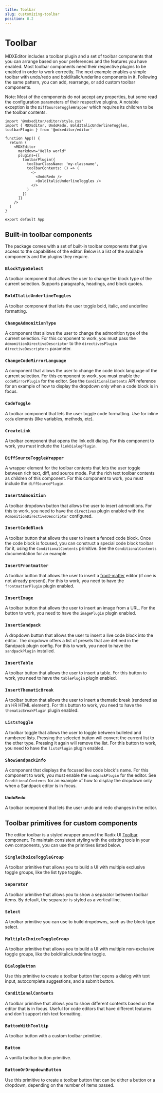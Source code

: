 ```yaml
---
title: Toolbar
slug: customizing-toolbar
position: 0.2
---
```


# Toolbar

MDXEditor includes a toolbar plugin and a set of toolbar components that you can arrange based on your preferences and the features you have enabled. Most toolbar components need their respective plugins to be enabled in order to work correctly. The next example enables a simple toolbar with undo/redo and bold/italic/underline components in it. Following the same pattern, you can add, rearrange, or add custom toolbar components.

Note: Most of the components do not accept any properties, but some read the configuration parameters of their respective plugins. A notable exception is the `DiffSourceToggleWrapper` which requires its children to be the toolbar contents.

```tsx
import '@mdxeditor/editor/style.css'
import { MDXEditor, UndoRedo, BoldItalicUnderlineToggles, toolbarPlugin } from '@mdxeditor/editor'

function App() {
  return (
    <MDXEditor
      markdown="Hello world"
      plugins={[
        toolbarPlugin({
          toolbarClassName: 'my-classname',
          toolbarContents: () => (
            <>
              <UndoRedo />
              <BoldItalicUnderlineToggles />
            </>
          )
        })
      ]}
    />
  )
}

export default App
```

## Built-in toolbar components

The package comes with a set of built-in toolbar components that give access to the capabilities of the editor. Below is a list of the available components and the plugins they require.

### `BlockTypeSelect`

A toolbar component that allows the user to change the block type of the current selection. Supports paragraphs, headings, and block quotes.

### `BoldItalicUnderlineToggles`

A toolbar component that lets the user toggle bold, italic, and underline formatting.

### `ChangeAdmonitionType`

A component that allows the user to change the admonition type of the current selection. For this component to work, you must pass the `AdmonitionDirectiveDescriptor` to the `directivesPlugin` `directiveDescriptors` parameter.

### `ChangeCodeMirrorLanguage`

A component that allows the user to change the code block language of the current selection. For this component to work, you must enable the `codeMirrorPlugin` for the editor. See the `ConditionalContents` API reference for an example of how to display the dropdown only when a code block is in focus.

### `CodeToggle`

A toolbar component that lets the user toggle code formatting. Use for inline `code` elements (like variables, methods, etc).

### `CreateLink`

A toolbar component that opens the link edit dialog. For this component to work, you must include the `linkDialogPlugin`.

### `DiffSourceToggleWrapper`

A wrapper element for the toolbar contents that lets the user toggle between rich text, diff, and source mode. Put the rich text toolbar contents as children of this component. For this component to work, you must include the `diffSourcePlugin`.

### `InsertAdmonition`

A toolbar dropdown button that allows the user to insert admonitions. For this to work, you need to have the `directives` plugin enabled with the `AdmonitionDirectiveDescriptor` configured.

### `InsertCodeBlock`

A toolbar button that allows the user to insert a fenced code block. Once the code block is focused, you can construct a special code block toolbar for it, using the `ConditionalContents` primitive. See the `ConditionalContents` documentation for an example.

### `InsertFrontmatter`

A toolbar button that allows the user to insert a [front-matter](https://jekyllrb.com/docs/front-matter/) editor (if one is not already present). For this to work, you need to have the `frontmatterPlugin` plugin enabled.

### `InsertImage`

A toolbar button that allows the user to insert an image from a URL. For the button to work, you need to have the `imagePlugin` plugin enabled.

### `InsertSandpack`

A dropdown button that allows the user to insert a live code block into the editor. The dropdown offers a list of presets that are defined in the Sandpack plugin config. For this to work, you need to have the `sandpackPlugin` installed.

### `InsertTable`

A toolbar button that allows the user to insert a table. For this button to work, you need to have the `tablePlugin` plugin enabled.

### `InsertThematicBreak`

A toolbar button that allows the user to insert a thematic break (rendered as an HR HTML element). For this button to work, you need to have the `thematicBreakPlugin` plugin enabled.

### `ListsToggle`

A toolbar toggle that allows the user to toggle between bulleted and numbered lists. Pressing the selected button will convert the current list to the other type. Pressing it again will remove the list. For this button to work, you need to have the `listsPlugin` plugin enabled.

### `ShowSandpackInfo`

A component that displays the focused live code block's name. For this component to work, you must enable the `sandpackPlugin` for the editor. See `ConditionalContents` for an example of how to display the dropdown only when a Sandpack editor is in focus.

### `UndoRedo`

A toolbar component that lets the user undo and redo changes in the editor.

## Toolbar primitives for custom components

The editor toolbar is a styled wrapper around the Radix UI [Toolbar](https://radix-ui.com/primitives/docs/components/toolbar) component.
To maintain consistent styling with the existing tools in your own components, you can use the primitives listed below.

### `SingleChoiceToggleGroup`

A toolbar primitive that allows you to build a UI with multiple exclusive toggle groups, like the list type toggle.

### `Separator`

A toolbar primitive that allows you to show a separator between toolbar items. By default, the separator is styled as a vertical line.

### `Select`

A toolbar primitive you can use to build dropdowns, such as the block type select.

### `MultipleChoiceToggleGroup`

A toolbar primitive that allows you to build a UI with multiple non-exclusive toggle groups, like the bold/italic/underline toggle.

### `DialogButton`

Use this primitive to create a toolbar button that opens a dialog with text input, autocomplete suggestions, and a submit button.

### `ConditionalContents`

A toolbar primitive that allows you to show different contents based on the editor that is in focus. Useful for code editors that have different features and don't support rich text formatting.

### `ButtonWithTooltip`

A toolbar button with a custom toolbar primitive.

### `Button`

A vanilla toolbar button primitive.

### `ButtonOrDropdownButton`

Use this primitive to create a toolbar button that can be either a button or a dropdown, depending on the number of items passed.
